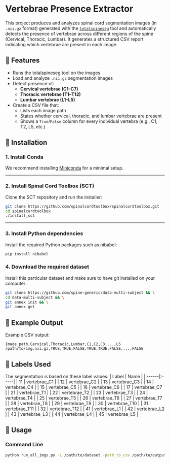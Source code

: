 # Vertebrae Presence Extractor

This project produces and analyzes spinal cord segmentation images (in `.nii.gz` format) generated with the [`totalspineseg`](https://github.com/neuropoly/totalspineseg) tool and automatically detects the presence of vertebrae across different regions of the spine (Cervical, Thoracic, Lumbar). It generates a structured CSV report indicating which vertebrae are present in each image.

## 📌 Features
- Runs the totalspineseg tool on the images
- Load and analyze `.nii.gz` segmentation images
- Detect presence of:
  - **Cervical vertebrae (C1–C7)**
  - **Thoracic vertebrae (T1–T12)**
  - **Lumbar vertebrae (L1–L5)**
- Create a CSV file that:
  - Lists each image path
  - States whether cervical, thoracic, and lumbar vertebrae are present
  - Shows a `True`/`False` column for every individual vertebra (e.g., C1, T2, L5, etc.)

## 🔧 Installation

### 1. Install Conda

We recommend installing [Miniconda](https://docs.conda.io/en/latest/miniconda.html) for a minimal setup.

---

### 2. Install Spinal Cord Toolbox (SCT)

Clone the SCT repository and run the installer:

```bash
git clone https://github.com/spinalcordtoolbox/spinalcordtoolbox.git
cd spinalcordtoolbox
./install_sct
```

---

### 3. Install Python dependencies

Install the required Python packages such as nibabel:

```bash
pip install nibabel
```

### 4. Download the required dataset

Install this particular dataset and make sure to have git installed on your computer:
```bash
git clone https://github.com/spine-generic/data-multi-subject && \
cd data-multi-subject && \
git annex init && \
git annex get
```

## 🧪 Example Output

Example CSV output:

```csv
Image_path,Cervical,Thoracic,Lumbar,C1,C2,C3,...,L5
/path/to/img.nii.gz,TRUE,TRUE,FALSE,TRUE,TRUE,FALSE,...,FALSE
```

## 🧠 Labels Used

The segmentation is based on these label values:
| Label | Name |
|:------|:-----|
| 11 | vertebrae_C1 |
| 12 | vertebrae_C2 |
| 13 | vertebrae_C3 |
| 14 | vertebrae_C4 |
| 15 | vertebrae_C5 |
| 16 | vertebrae_C6 |
| 17 | vertebrae_C7 |
| 21 | vertebrae_T1 |
| 22 | vertebrae_T2 |
| 23 | vertebrae_T3 |
| 24 | vertebrae_T4 |
| 25 | vertebrae_T5 |
| 26 | vertebrae_T6 |
| 27 | vertebrae_T7 |
| 28 | vertebrae_T8 |
| 29 | vertebrae_T9 |
| 30 | vertebrae_T10 |
| 31 | vertebrae_T11 |
| 32 | vertebrae_T12 |
| 41 | vertebrae_L1 |
| 42 | vertebrae_L2 |
| 43 | vertebrae_L3 |
| 44 | vertebrae_L4 |
| 45 | vertebrae_L5 |

## 🚀 Usage

### Command Line

```bash
python run_all_imgs.py -i /path/to/dataset -path_to_csv /path/to/output.csv
```
